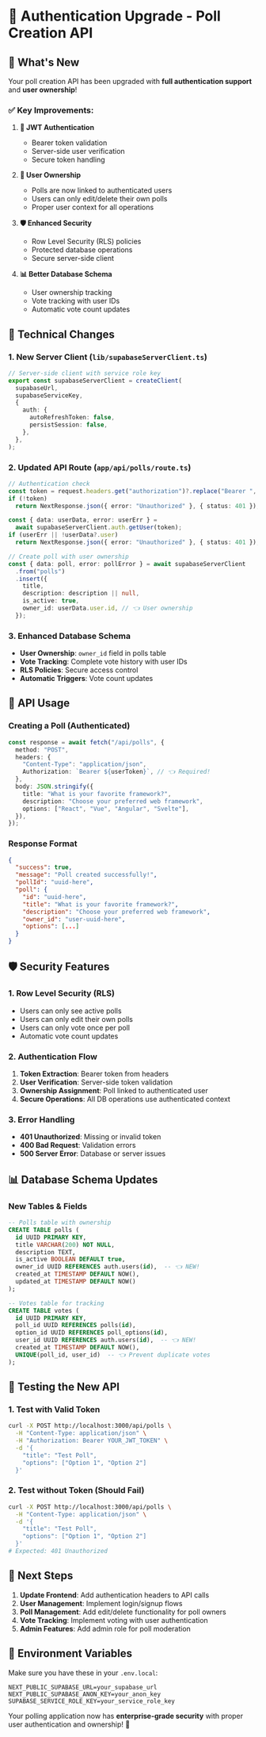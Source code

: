 # 🔐 Authentication Upgrade - Poll Creation API

## 🚀 **What's New**

Your poll creation API has been upgraded with **full authentication support** and **user ownership**!

### **✅ Key Improvements:**

1. **🔐 JWT Authentication**
   - Bearer token validation
   - Server-side user verification
   - Secure token handling

2. **👤 User Ownership**
   - Polls are now linked to authenticated users
   - Users can only edit/delete their own polls
   - Proper user context for all operations

3. **🛡️ Enhanced Security**
   - Row Level Security (RLS) policies
   - Protected database operations
   - Secure server-side client

4. **📊 Better Database Schema**
   - User ownership tracking
   - Vote tracking with user IDs
   - Automatic vote count updates

## 🔧 **Technical Changes**

### **1. New Server Client (`lib/supabaseServerClient.ts`)**

```typescript
// Server-side client with service role key
export const supabaseServerClient = createClient(
  supabaseUrl,
  supabaseServiceKey,
  {
    auth: {
      autoRefreshToken: false,
      persistSession: false,
    },
  },
);
```

### **2. Updated API Route (`app/api/polls/route.ts`)**

```typescript
// Authentication check
const token = request.headers.get("authorization")?.replace("Bearer ", "");
if (!token)
  return NextResponse.json({ error: "Unauthorized" }, { status: 401 });

const { data: userData, error: userErr } =
  await supabaseServerClient.auth.getUser(token);
if (userErr || !userData?.user)
  return NextResponse.json({ error: "Unauthorized" }, { status: 401 });

// Create poll with user ownership
const { data: poll, error: pollError } = await supabaseServerClient
  .from("polls")
  .insert({
    title,
    description: description || null,
    is_active: true,
    owner_id: userData.user.id, // 👈 User ownership
  });
```

### **3. Enhanced Database Schema**

- **User Ownership**: `owner_id` field in polls table
- **Vote Tracking**: Complete vote history with user IDs
- **RLS Policies**: Secure access control
- **Automatic Triggers**: Vote count updates

## 🎯 **API Usage**

### **Creating a Poll (Authenticated)**

```typescript
const response = await fetch("/api/polls", {
  method: "POST",
  headers: {
    "Content-Type": "application/json",
    Authorization: `Bearer ${userToken}`, // 👈 Required!
  },
  body: JSON.stringify({
    title: "What is your favorite framework?",
    description: "Choose your preferred web framework",
    options: ["React", "Vue", "Angular", "Svelte"],
  }),
});
```

### **Response Format**

```json
{
  "success": true,
  "message": "Poll created successfully!",
  "pollId": "uuid-here",
  "poll": {
    "id": "uuid-here",
    "title": "What is your favorite framework?",
    "description": "Choose your preferred web framework",
    "owner_id": "user-uuid-here",
    "options": [...]
  }
}
```

## 🛡️ **Security Features**

### **1. Row Level Security (RLS)**

- Users can only see active polls
- Users can only edit their own polls
- Users can only vote once per poll
- Automatic vote count updates

### **2. Authentication Flow**

1. **Token Extraction**: Bearer token from headers
2. **User Verification**: Server-side token validation
3. **Ownership Assignment**: Poll linked to authenticated user
4. **Secure Operations**: All DB operations use authenticated context

### **3. Error Handling**

- **401 Unauthorized**: Missing or invalid token
- **400 Bad Request**: Validation errors
- **500 Server Error**: Database or server issues

## 📊 **Database Schema Updates**

### **New Tables & Fields**

```sql
-- Polls table with ownership
CREATE TABLE polls (
  id UUID PRIMARY KEY,
  title VARCHAR(200) NOT NULL,
  description TEXT,
  is_active BOOLEAN DEFAULT true,
  owner_id UUID REFERENCES auth.users(id),  -- 👈 NEW!
  created_at TIMESTAMP DEFAULT NOW(),
  updated_at TIMESTAMP DEFAULT NOW()
);

-- Votes table for tracking
CREATE TABLE votes (
  id UUID PRIMARY KEY,
  poll_id UUID REFERENCES polls(id),
  option_id UUID REFERENCES poll_options(id),
  user_id UUID REFERENCES auth.users(id),  -- 👈 NEW!
  created_at TIMESTAMP DEFAULT NOW(),
  UNIQUE(poll_id, user_id)  -- 👈 Prevent duplicate votes
);
```

## 🧪 **Testing the New API**

### **1. Test with Valid Token**

```bash
curl -X POST http://localhost:3000/api/polls \
  -H "Content-Type: application/json" \
  -H "Authorization: Bearer YOUR_JWT_TOKEN" \
  -d '{
    "title": "Test Poll",
    "options": ["Option 1", "Option 2"]
  }'
```

### **2. Test without Token (Should Fail)**

```bash
curl -X POST http://localhost:3000/api/polls \
  -H "Content-Type: application/json" \
  -d '{
    "title": "Test Poll",
    "options": ["Option 1", "Option 2"]
  }'
# Expected: 401 Unauthorized
```

## 🚀 **Next Steps**

1. **Update Frontend**: Add authentication headers to API calls
2. **User Management**: Implement login/signup flows
3. **Poll Management**: Add edit/delete functionality for poll owners
4. **Vote Tracking**: Implement voting with user authentication
5. **Admin Features**: Add admin role for poll moderation

## 🔧 **Environment Variables**

Make sure you have these in your `.env.local`:

```env
NEXT_PUBLIC_SUPABASE_URL=your_supabase_url
NEXT_PUBLIC_SUPABASE_ANON_KEY=your_anon_key
SUPABASE_SERVICE_ROLE_KEY=your_service_role_key
```

Your polling application now has **enterprise-grade security** with proper user authentication and ownership! 🎉
